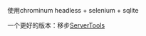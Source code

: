 使用chrominum headless + selenium + sqlite

一个更好的版本：移步[ServerTools](https://github.com/shr1213/ServerTools)
